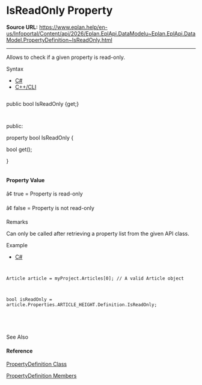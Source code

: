 # IsReadOnly Property

**Source URL:** https://www.eplan.help/en-us/Infoportal/Content/api/2026/Eplan.EplApi.DataModelu~Eplan.EplApi.DataModel.PropertyDefinition~IsReadOnly.html

---

Allows to check if a given property is read-only.

Syntax

- [C#](#i-syntax-CS)
- [C++/CLI](#i-syntax-CPP2005)

```
```
public bool IsReadOnly {get;}
```
```

```
```
public:
property bool IsReadOnly {
   bool get();
}
```
```

#### Property Value

â¢ true = Property is read-only

â¢ false = Property is not read-only

Remarks

Can only be called after retrieving a property list from the given API class.

Example

- [C#](#i-tab-content-5e047ce5-43e2-4606-862e-eebf21ea169f)

```

Article article = myProject.Articles[0]; // A valid Article object

bool isReadOnly = article.Properties.ARTICLE_HEIGHT.Definition.IsReadOnly;


```

See Also

#### Reference

[PropertyDefinition Class](Eplan.EplApi.DataModelu~Eplan.EplApi.DataModel.PropertyDefinition.html)
  
[PropertyDefinition Members](Eplan.EplApi.DataModelu~Eplan.EplApi.DataModel.PropertyDefinition_members.html)